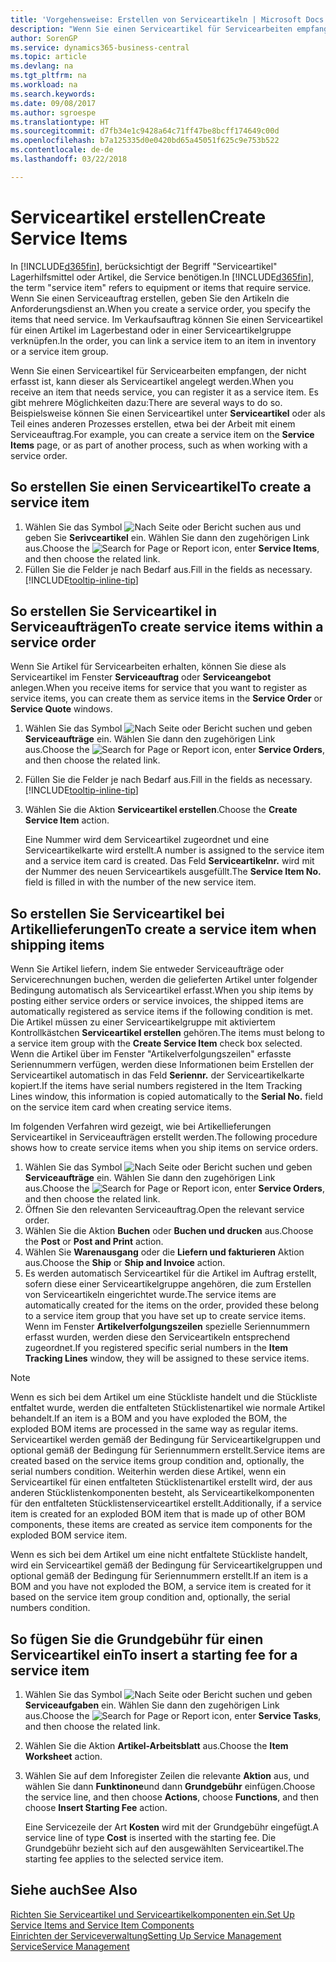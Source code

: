 ```yaml
---
title: 'Vorgehensweise: Erstellen von Serviceartikeln | Microsoft Docs'
description: "Wenn Sie einen Serviceartikel für Servicearbeiten empfangen, der nicht erfasst ist, kann dieser als Serviceartikel angelegt werden."
author: SorenGP
ms.service: dynamics365-business-central
ms.topic: article
ms.devlang: na
ms.tgt_pltfrm: na
ms.workload: na
ms.search.keywords: 
ms.date: 09/08/2017
ms.author: sgroespe
ms.translationtype: HT
ms.sourcegitcommit: d7fb34e1c9428a64c71ff47be8bcff174649c00d
ms.openlocfilehash: b7a125335d0e0420bd65a45051f625c9e753b522
ms.contentlocale: de-de
ms.lasthandoff: 03/22/2018

---
```

# <a name="create-service-items"></a><span data-ttu-id="dd009-103">Serviceartikel erstellen</span><span class="sxs-lookup"><span data-stu-id="dd009-103">Create Service Items</span></span>
<span data-ttu-id="dd009-104">In [!INCLUDE[d365fin](includes/d365fin_md.md)], berücksichtigt der Begriff "Serviceartikel" Lagerhilfsmittel oder Artikel, die Service benötigen.</span><span class="sxs-lookup"><span data-stu-id="dd009-104">In [!INCLUDE[d365fin](includes/d365fin_md.md)], the term "service item" refers to equipment or items that require service.</span></span> <span data-ttu-id="dd009-105">Wenn Sie einen Serviceauftrag erstellen, geben Sie den Artikeln die Anforderungsdienst an.</span><span class="sxs-lookup"><span data-stu-id="dd009-105">When you create a service order, you specify the items that need service.</span></span> <span data-ttu-id="dd009-106">Im Verkaufsauftrag können Sie einen Serviceartikel für einen Artikel im Lagerbestand oder in einer Serviceartikelgruppe verknüpfen.</span><span class="sxs-lookup"><span data-stu-id="dd009-106">In the order, you can link a service item to an item in inventory or a service item group.</span></span>    

<span data-ttu-id="dd009-107">Wenn Sie einen Serviceartikel für Servicearbeiten empfangen, der nicht erfasst ist, kann dieser als Serviceartikel angelegt werden.</span><span class="sxs-lookup"><span data-stu-id="dd009-107">When you receive an item that needs service, you can register it as a service item.</span></span> <span data-ttu-id="dd009-108">Es gibt mehrere Möglichkeiten dazu:</span><span class="sxs-lookup"><span data-stu-id="dd009-108">There are several ways to do so.</span></span> <span data-ttu-id="dd009-109">Beispielsweise können Sie einen Serviceartikel unter **Serviceartikel** oder als Teil eines anderen Prozesses erstellen, etwa bei der Arbeit mit einem Serviceauftrag.</span><span class="sxs-lookup"><span data-stu-id="dd009-109">For example, you can create a service item on the **Service Items** page, or as part of another process, such as when working with a service order.</span></span>   

## <a name="to-create-a-service-item"></a><span data-ttu-id="dd009-110">So erstellen Sie einen Serviceartikel</span><span class="sxs-lookup"><span data-stu-id="dd009-110">To create a service item</span></span>  
1. <span data-ttu-id="dd009-111">Wählen Sie das Symbol ![Nach Seite oder Bericht suchen](media/ui-search/search_small.png "Nach Seite oder Bericht suchen") aus und geben Sie **Serivceartikel** ein. Wählen Sie dann den zugehörigen Link aus.</span><span class="sxs-lookup"><span data-stu-id="dd009-111">Choose the ![Search for Page or Report](media/ui-search/search_small.png "Search for Page or Report icon") icon, enter **Service Items**, and then choose the related link.</span></span>
2. <span data-ttu-id="dd009-112">Füllen Sie die Felder je nach Bedarf aus.</span><span class="sxs-lookup"><span data-stu-id="dd009-112">Fill in the fields as necessary.</span></span> [!INCLUDE[tooltip-inline-tip](includes/tooltip-inline-tip_md.md)]  

## <a name="to-create-service-items-within-a-service-order"></a><span data-ttu-id="dd009-113">So erstellen Sie Serviceartikel in Serviceaufträgen</span><span class="sxs-lookup"><span data-stu-id="dd009-113">To create service items within a service order</span></span>  
<span data-ttu-id="dd009-114">Wenn Sie Artikel für Servicearbeiten erhalten, können Sie diese als Serviceartikel im Fenster **Serviceauftrag** oder **Serviceangebot** anlegen.</span><span class="sxs-lookup"><span data-stu-id="dd009-114">When you receive items for service that you want to register as service items, you can create them as service items in the **Service Order** or **Service Quote** windows.</span></span>  

1. <span data-ttu-id="dd009-115">Wählen Sie das Symbol ![Nach Seite oder Bericht suchen](media/ui-search/search_small.png "Nach Seite oder Bericht suchen") und geben **Serviceaufträge** ein. Wählen Sie dann den zugehörigen Link aus.</span><span class="sxs-lookup"><span data-stu-id="dd009-115">Choose the ![Search for Page or Report](media/ui-search/search_small.png "Search for Page or Report icon") icon, enter **Service Orders**, and then choose the related link.</span></span>  
2. <span data-ttu-id="dd009-116">Füllen Sie die Felder je nach Bedarf aus.</span><span class="sxs-lookup"><span data-stu-id="dd009-116">Fill in the fields as necessary.</span></span> [!INCLUDE[tooltip-inline-tip](includes/tooltip-inline-tip_md.md)]  
3. <span data-ttu-id="dd009-117">Wählen Sie die Aktion **Serviceartikel erstellen**.</span><span class="sxs-lookup"><span data-stu-id="dd009-117">Choose the **Create Service Item** action.</span></span>  

    <span data-ttu-id="dd009-118">Eine Nummer wird dem Serviceartikel zugeordnet und eine Serviceartikelkarte wird erstellt.</span><span class="sxs-lookup"><span data-stu-id="dd009-118">A number is assigned to the service item and a service item card is created.</span></span> <span data-ttu-id="dd009-119">Das Feld **Serviceartikelnr.** wird mit der Nummer des neuen Serviceartikels ausgefüllt.</span><span class="sxs-lookup"><span data-stu-id="dd009-119">The **Service Item No.** field is filled in with the number of the new service item.</span></span>

## <a name="to-create-a-service-item-when-shipping-items"></a><span data-ttu-id="dd009-120">So erstellen Sie Serviceartikel bei Artikellieferungen</span><span class="sxs-lookup"><span data-stu-id="dd009-120">To create a service item when shipping items</span></span>  
<span data-ttu-id="dd009-121">Wenn Sie Artikel liefern, indem Sie entweder Serviceaufträge oder Servicerechnungen buchen, werden die gelieferten Artikel unter folgender Bedingung automatisch als Serviceartikel erfasst.</span><span class="sxs-lookup"><span data-stu-id="dd009-121">When you ship items by posting either service orders or service invoices, the shipped items are automatically registered as service items if the following condition is met.</span></span> <span data-ttu-id="dd009-122">Die Artikel müssen zu einer Serviceartikelgruppe mit aktiviertem Kontrollkästchen **Serviceartikel erstellen** gehören.</span><span class="sxs-lookup"><span data-stu-id="dd009-122">The items must belong to a service item group with the **Create Service Item** check box selected.</span></span> <span data-ttu-id="dd009-123">Wenn die Artikel über im Fenster "Artikelverfolgungszeilen" erfasste Seriennummern verfügen, werden diese Informationen beim Erstellen der Serviceartikel automatisch in das Feld **Seriennr.** der Serviceartikelkarte kopiert.</span><span class="sxs-lookup"><span data-stu-id="dd009-123">If the items have serial numbers registered in the Item Tracking Lines window, this information is copied automatically to the **Serial No.** field on the service item card when creating service items.</span></span>  

<span data-ttu-id="dd009-124">Im folgenden Verfahren wird gezeigt, wie bei Artikellieferungen Serviceartikel in Serviceaufträgen erstellt werden.</span><span class="sxs-lookup"><span data-stu-id="dd009-124">The following procedure shows how to create service items when you ship items on service orders.</span></span>  

1. <span data-ttu-id="dd009-125">Wählen Sie das Symbol ![Nach Seite oder Bericht suchen](media/ui-search/search_small.png "Nach Seite oder Bericht suchen") und geben **Serviceaufträge** ein. Wählen Sie dann den zugehörigen Link aus.</span><span class="sxs-lookup"><span data-stu-id="dd009-125">Choose the ![Search for Page or Report](media/ui-search/search_small.png "Search for Page or Report icon") icon, enter **Service Orders**, and then choose the related link.</span></span>  
2. <span data-ttu-id="dd009-126">Öffnen Sie den relevanten Serviceauftrag.</span><span class="sxs-lookup"><span data-stu-id="dd009-126">Open the relevant service order.</span></span>  
3. <span data-ttu-id="dd009-127">Wählen Sie die Aktion **Buchen** oder **Buchen und drucken** aus.</span><span class="sxs-lookup"><span data-stu-id="dd009-127">Choose the **Post** or **Post and Print** action.</span></span>  
4. <span data-ttu-id="dd009-128">Wählen Sie **Warenausgang** oder die **Liefern und fakturieren** Aktion aus.</span><span class="sxs-lookup"><span data-stu-id="dd009-128">Choose the **Ship** or **Ship and Invoice** action.</span></span>  
5. <span data-ttu-id="dd009-129">Es werden automatisch Serviceartikel für die Artikel im Auftrag erstellt, sofern diese einer Serviceartikelgruppe angehören, die zum Erstellen von Serviceartikeln eingerichtet wurde.</span><span class="sxs-lookup"><span data-stu-id="dd009-129">The service items are automatically created for the items on the order, provided these belong to a service item group that you have set up to create service items.</span></span> <span data-ttu-id="dd009-130">Wenn im Fenster **Artikelverfolgungszeilen** spezielle Seriennummern erfasst wurden, werden diese den Serviceartikeln entsprechend zugeordnet.</span><span class="sxs-lookup"><span data-stu-id="dd009-130">If you registered specific serial numbers in the **Item Tracking Lines** window, they will be assigned to these service items.</span></span>  

> [!NOTE]  
>  <span data-ttu-id="dd009-131">Wenn es sich bei dem Artikel um eine Stückliste handelt und die Stückliste entfaltet wurde, werden die entfalteten Stücklistenartikel wie normale Artikel behandelt.</span><span class="sxs-lookup"><span data-stu-id="dd009-131">If an item is a BOM and you have exploded the BOM, the exploded BOM items are processed in the same way as regular items.</span></span> <span data-ttu-id="dd009-132">Serviceartikel werden gemäß der Bedingung für Serviceartikelgruppen und optional gemäß der Bedingung für Seriennummern erstellt.</span><span class="sxs-lookup"><span data-stu-id="dd009-132">Service items are created based on the service items group condition and, optionally, the serial numbers condition.</span></span> <span data-ttu-id="dd009-133">Weiterhin werden diese Artikel, wenn ein Serviceartikel für einen entfalteten Stücklistenartikel erstellt wird, der aus anderen Stücklistenkomponenten besteht, als Serviceartikelkomponenten für den entfalteten Stücklistenserviceartikel erstellt.</span><span class="sxs-lookup"><span data-stu-id="dd009-133">Additionally, if a service item is created for an exploded BOM item that is made up of other BOM components, these items are created as service item components for the exploded BOM service item.</span></span>  
>   
>  <span data-ttu-id="dd009-134">Wenn es sich bei dem Artikel um eine nicht entfaltete Stückliste handelt, wird ein Serviceartikel gemäß der Bedingung für Serviceartikelgruppen und optional gemäß der Bedingung für Seriennummern erstellt.</span><span class="sxs-lookup"><span data-stu-id="dd009-134">If an item is a BOM and you have not exploded the BOM, a service item is created for it based on the service item group condition and, optionally, the serial numbers condition.</span></span>  

## <a name="to-insert-a-starting-fee-for-a-service-item"></a><span data-ttu-id="dd009-135">So fügen Sie die Grundgebühr für einen Serviceartikel ein</span><span class="sxs-lookup"><span data-stu-id="dd009-135">To insert a starting fee for a service item</span></span>
1. <span data-ttu-id="dd009-136">Wählen Sie das Symbol ![Nach Seite oder Bericht suchen](media/ui-search/search_small.png "Nach Seite oder Bericht suchen") und geben **Serviceaufgaben** ein. Wählen Sie dann den zugehörigen Link aus.</span><span class="sxs-lookup"><span data-stu-id="dd009-136">Choose the ![Search for Page or Report](media/ui-search/search_small.png "Search for Page or Report icon") icon, enter **Service Tasks**, and then choose the related link.</span></span>
2. <span data-ttu-id="dd009-137">Wählen Sie die Aktion **Artikel-Arbeitsblatt** aus.</span><span class="sxs-lookup"><span data-stu-id="dd009-137">Choose the **Item Worksheet** action.</span></span>
3. <span data-ttu-id="dd009-138">Wählen Sie auf dem Inforegister Zeilen die relevante **Aktion** aus, und wählen Sie dann **Funktinone**und dann **Grundgebühr** einfügen.</span><span class="sxs-lookup"><span data-stu-id="dd009-138">Choose the service line, and then choose **Actions**, choose **Functions**, and then choose **Insert Starting Fee** action.</span></span>  

    <span data-ttu-id="dd009-139">Eine Servicezeile der Art **Kosten** wird mit der Grundgebühr eingefügt.</span><span class="sxs-lookup"><span data-stu-id="dd009-139">A service line of type **Cost** is inserted with the starting fee.</span></span> <span data-ttu-id="dd009-140">Die Grundgebühr bezieht sich auf den ausgewählten Serviceartikel.</span><span class="sxs-lookup"><span data-stu-id="dd009-140">The starting fee applies to the selected service item.</span></span>

## <a name="see-also"></a><span data-ttu-id="dd009-141">Siehe auch</span><span class="sxs-lookup"><span data-stu-id="dd009-141">See Also</span></span>  
[<span data-ttu-id="dd009-142">Richten Sie Serviceartikel und Serviceartikelkomponenten ein.</span><span class="sxs-lookup"><span data-stu-id="dd009-142">Set Up Service Items and Service Item Components</span></span>](service-how-setup-service-items.md)  
[<span data-ttu-id="dd009-143">Einrichten der Serviceverwaltung</span><span class="sxs-lookup"><span data-stu-id="dd009-143">Setting Up Service Management</span></span>](service-setup-service.md)  
[<span data-ttu-id="dd009-144">Service</span><span class="sxs-lookup"><span data-stu-id="dd009-144">Service Management</span></span>](service-service.md)  

